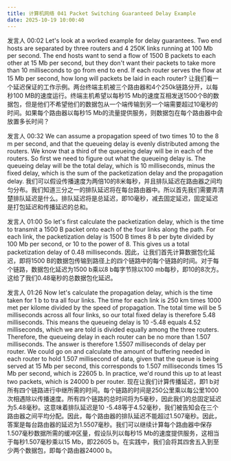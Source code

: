 ```yaml
---
title: 计算机网络 041 Packet Switching Guaranteed Delay Example
date: 2025-10-19 10:00:40
---
```



发言人   00:02
Let's look at a worked example for delay guarantees. Two end hosts are separated by three routers and 4 250K links running at 100 Mb per second. The end hosts want to send a flow of 1500 B packets to each other at 15 Mb per second, but they don't want their packets to take more than 10 milliseconds to go from end to end. If each router serves the flow at 15 Mb per second, how long will packets be laid in each router? 
让我们看一个延迟保证的工作示例。两台终端主机被三个路由器和4个250k链路分开，以每秒100 MB的速度运行。终端主机希望以每秒15 Mb的速度互相发送1500个B的数据包，但是他们不希望他们的数据包从一个端传输到另一个端需要超过10毫秒的时间。如果每个路由器以每秒15 Mb的流量提供服务，则数据包在每个路由器中会放置多长时间？

发言人   00:32
We can assume a propagation speed of two times 10 to the 8 m per second, and that the queueing delay is evenly distributed among the routers. We know that a third of the queueing delay will be in each of the routers. So first we need to figure out what the queueing delay is. The queueing delay will be the total delay, which is 10 milliseconds, minus the fixed delay, which is the sum of the packetization delay and the propagation delay. 
我们可以假设传播速度为两倍10的8米每秒，并且排队延迟在路由器之间均匀分布。我们知道三分之一的排队延迟将在每台路由器中。所以首先我们需要弄清楚排队延迟是什么。排队延迟将是总延迟，即10毫秒，减去固定延迟，固定延迟是打包延迟和传播延迟的总和。

发言人   01:00
So let's first calculate the packetization delay, which is the time to transmit a 1500 B packet onto each of the four links along the path. For each link, the packetization delay is 1500 B times 8 b per byte divided by 100 Mb per second, or 10 to the power of 8. This gives us a total packetization delay of 0.48 milliseconds. 
因此，让我们首先计算数据包化延迟，即将1500 B的数据包传输到路径上的四个链路中的每个链路的时间。对于每个链路，数据包化延迟为1500 b乘以8 b每字节除以100 mb每秒，即10的8次方。这给了我们0.48毫秒的总数据包化延迟。

发言人   01:26
Now let's calculate the propagation delay, which is the time taken for 1 b to tra all four links. The time for each link is 250 km times 1000 met per kilome divided by the speed of propagation. The total time will be 5 milliseconds across all four links, so our total fixed delay is therefore 5.48 milliseconds. This means the queueing delay is 10 -5.48 equals 4.52 milliseconds, which we are told is divided equally among the three routers. Therefore, the queueing delay in each router can be no more than 1.507 milliseconds. The answer is therefore 1.5507 milliseconds of delay per router. We could go on and calculate the amount of buffering needed in each router to hold 1.507 millisecond of data, given that the queue is being served at 15 Mb per second, this corresponds to 1.507 milliseconds times 15 Mb per second, which is 22605 b. In practice, we'd round this up to at least two packets, which is 24000 b per router. 
现在让我们计算传播延迟，即1 b对所有四个链路进行中继所需的时间。每个链路的时间是250公里乘以每公里1000次相遇除以传播速度。所有四个链路的总时间将为5毫秒，因此我们的总固定延迟为5.48毫秒。这意味着排队延迟是10 -5.48等于4.52毫秒，我们被告知会在三个路由器之间平均分配。因此，每个路由器的排队延迟不能超过1.507毫秒。因此，答案是每台路由器的延迟为1.5507毫秒。我们可以继续计算每个路由器中保存1.507毫秒数据所需的缓冲区量，假设队列以每秒15 Mb的速度提供服务，这相当于每秒1.507毫秒乘以15 Mb，即22605 b。在实践中，我们会将其四舍五入到至少两个数据包，即每个路由器24000 b。
